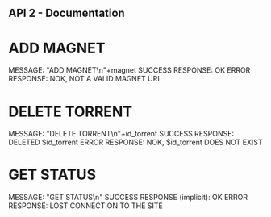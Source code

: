 ## API 2 - Documentation

# ADD MAGNET
MESSAGE: "ADD MAGNET\n"+magnet
SUCCESS RESPONSE: OK
ERROR RESPONSE: NOK, NOT A VALID MAGNET URI

# DELETE TORRENT
MESSAGE: "DELETE TORRENT\n"+id_torrent
SUCCESS RESPONSE: DELETED $id_torrent
ERROR RESPONSE: NOK, $id_torrent DOES NOT EXIST

# GET STATUS
MESSAGE: "GET STATUS\n"
SUCCESS RESPONSE (implicit): OK
ERROR RESPONSE: LOST CONNECTION TO THE SITE
